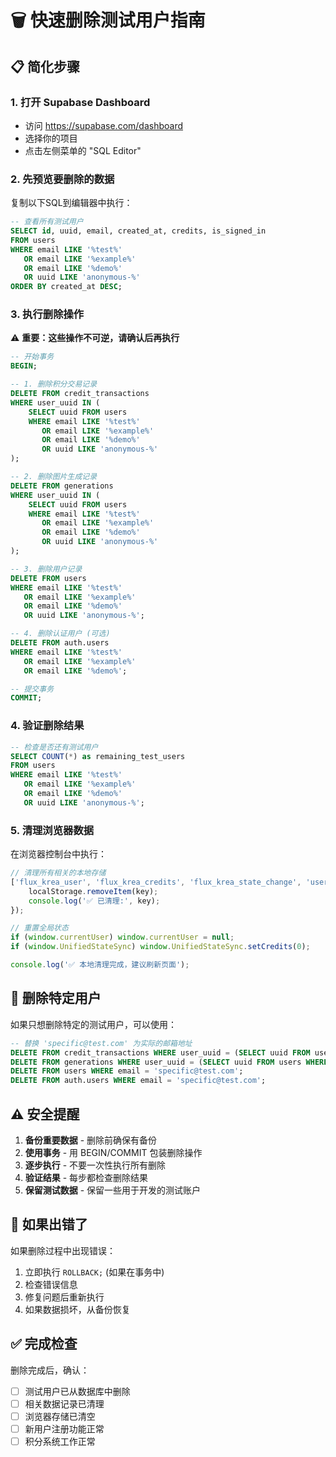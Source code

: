 # 🗑️ 快速删除测试用户指南

## 📋 简化步骤

### 1. 打开 Supabase Dashboard
- 访问 https://supabase.com/dashboard
- 选择你的项目
- 点击左侧菜单的 "SQL Editor"

### 2. 先预览要删除的数据
复制以下SQL到编辑器中执行：

```sql
-- 查看所有测试用户
SELECT id, uuid, email, created_at, credits, is_signed_in 
FROM users 
WHERE email LIKE '%test%' 
   OR email LIKE '%example%' 
   OR email LIKE '%demo%'
   OR uuid LIKE 'anonymous-%'
ORDER BY created_at DESC;
```

### 3. 执行删除操作
⚠️ **重要：这些操作不可逆，请确认后再执行**

```sql
-- 开始事务
BEGIN;

-- 1. 删除积分交易记录
DELETE FROM credit_transactions 
WHERE user_uuid IN (
    SELECT uuid FROM users 
    WHERE email LIKE '%test%' 
       OR email LIKE '%example%' 
       OR email LIKE '%demo%'
       OR uuid LIKE 'anonymous-%'
);

-- 2. 删除图片生成记录
DELETE FROM generations 
WHERE user_uuid IN (
    SELECT uuid FROM users 
    WHERE email LIKE '%test%' 
       OR email LIKE '%example%' 
       OR email LIKE '%demo%'
       OR uuid LIKE 'anonymous-%'
);

-- 3. 删除用户记录
DELETE FROM users 
WHERE email LIKE '%test%' 
   OR email LIKE '%example%' 
   OR email LIKE '%demo%'
   OR uuid LIKE 'anonymous-%';

-- 4. 删除认证用户 (可选)
DELETE FROM auth.users 
WHERE email LIKE '%test%' 
   OR email LIKE '%example%' 
   OR email LIKE '%demo%';

-- 提交事务
COMMIT;
```

### 4. 验证删除结果
```sql
-- 检查是否还有测试用户
SELECT COUNT(*) as remaining_test_users 
FROM users 
WHERE email LIKE '%test%' 
   OR email LIKE '%example%' 
   OR email LIKE '%demo%'
   OR uuid LIKE 'anonymous-%';
```

### 5. 清理浏览器数据
在浏览器控制台中执行：

```javascript
// 清理所有相关的本地存储
['flux_krea_user', 'flux_krea_credits', 'flux_krea_state_change', 'user_credits', 'currentUser', 'pending_generation_prompt', 'redirect_after_signin'].forEach(key => {
    localStorage.removeItem(key);
    console.log('✅ 已清理:', key);
});

// 重置全局状态
if (window.currentUser) window.currentUser = null;
if (window.UnifiedStateSync) window.UnifiedStateSync.setCredits(0);

console.log('✅ 本地清理完成，建议刷新页面');
```

## 🎯 删除特定用户

如果只想删除特定的测试用户，可以使用：

```sql
-- 替换 'specific@test.com' 为实际的邮箱地址
DELETE FROM credit_transactions WHERE user_uuid = (SELECT uuid FROM users WHERE email = 'specific@test.com');
DELETE FROM generations WHERE user_uuid = (SELECT uuid FROM users WHERE email = 'specific@test.com');
DELETE FROM users WHERE email = 'specific@test.com';
DELETE FROM auth.users WHERE email = 'specific@test.com';
```

## ⚠️ 安全提醒

1. **备份重要数据** - 删除前确保有备份
2. **使用事务** - 用 BEGIN/COMMIT 包装删除操作
3. **逐步执行** - 不要一次性执行所有删除
4. **验证结果** - 每步都检查删除结果
5. **保留测试数据** - 保留一些用于开发的测试账户

## 🚨 如果出错了

如果删除过程中出现错误：

1. 立即执行 `ROLLBACK;` (如果在事务中)
2. 检查错误信息
3. 修复问题后重新执行
4. 如果数据损坏，从备份恢复

## ✅ 完成检查

删除完成后，确认：
- [ ] 测试用户已从数据库中删除
- [ ] 相关数据记录已清理
- [ ] 浏览器存储已清空
- [ ] 新用户注册功能正常
- [ ] 积分系统工作正常